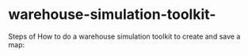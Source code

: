 # warehouse-simulation-toolkit-
Steps of How to do a warehouse simulation toolkit  to create and save a map:
